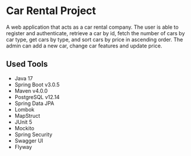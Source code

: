 # Car Rental Project
A web application that acts as a car rental company. The user is able to register and authenticate, retrieve a car by id, fetch the number of cars by car type, get cars by type, and sort cars by price in ascending order.
The admin can add a new car, change car features and update price.

## Used Tools
* Java 17
* Spring Boot v3.0.5
* Maven v4.0.0
* PostgreSQL v12.14
* Spring Data JPA
* Lombok
* MapStruct
* JUnit 5
* Mockito
* Spring Security
* Swagger UI
* Flyway


